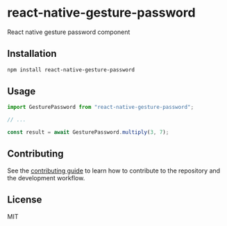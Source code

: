 # react-native-gesture-password

React native gesture password component

## Installation

```sh
npm install react-native-gesture-password
```

## Usage

```js
import GesturePassword from "react-native-gesture-password";

// ...

const result = await GesturePassword.multiply(3, 7);
```

## Contributing

See the [contributing guide](CONTRIBUTING.md) to learn how to contribute to the repository and the development workflow.

## License

MIT

